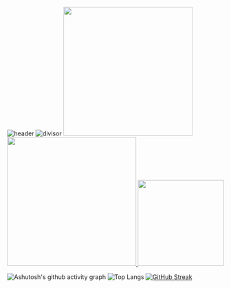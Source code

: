![header](https://github.com/Thamine-S/Thamine-S/assets/171283820/76c6e7af-6938-4fa2-9eb0-c91bcc3f5a56)
![divisor](https://github.com/Thamine-S/Thamine-S/assets/171283820/512ae14d-9517-444e-9d49-c67d3c09c077)
<a href="https://github.com/Thamine-S/Alura-Projeto-Sustentar">
   <img src="https://github.com/Thamine-S/Thamine-S/assets/171283820/a5f5b563-4b4d-4811-954f-deafaa582b10" width="300" >
</a>
<a href="https://github.com/Thamine-S/Thamine-S/blob/main/habilidades.md">
   <img src="https://github.com/Thamine-S/Thamine-S/assets/171283820/8a7a738f-fd4a-4000-b2d7-7ca052e237e0" width="300" >
</a>
<a href="https://github.com/Thamine-S/Thamine-S/blob/main/Bootcamps.md">
   <img src="https://github.com/Thamine-S/Thamine-S/assets/171283820/17788064-1d82-43ea-96b8-5678ab471629" width="200" >
</a>


![Ashutosh's github activity graph](https://github-readme-activity-graph.vercel.app/graph?username=Thamine-S&theme=nightowl)
![Top Langs](https://github-readme-stats.vercel.app/api/top-langs/?username=Thamine-S&layout=compact&bg_color=011627&border_color=761EE7&title_color=939EFF&text_color=FFE6E6)
[![GitHub Streak](https://streak-stats.demolab.com/?user=Thamine-S&theme=bear&background=011627&border=761EE7&dates=939EFF)](https://git.io/streak-stats)
